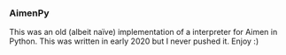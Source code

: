 ### AimenPy
This was an old (albeit naïve) implementation of a interpreter for Aimen in Python. This was written in early 2020 but I never pushed it. Enjoy :)
